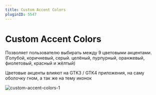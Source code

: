 ```yaml
---
title: Custom Accent Colors
pluginID: 5547
---
```



# Custom Accent Colors

Позволяет пользователю выбирать между 9 цветовыми акцентами. (Голубой, коричневый, серый. целёный, пурпурный, оранжевый, фиолетовый, красный и жёлтый)

Цветовые акценты влияют на GTK3 / GTK4 приложения, на саму оболочку гном, а так же на тему иконок

![custom-accent-colors-1](/extensions/custom-accent-colors/custom-accent-colors-1.png)

<!--@include: ./parts/show-install-steps.md-->
